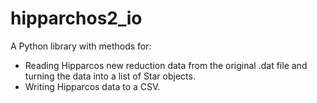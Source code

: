 hipparchos2_io
===============

A Python library with methods for:
* Reading Hipparcos new reduction data from the original .dat file and turning the data into a list of Star objects.
* Writing Hipparcos data to a CSV.
